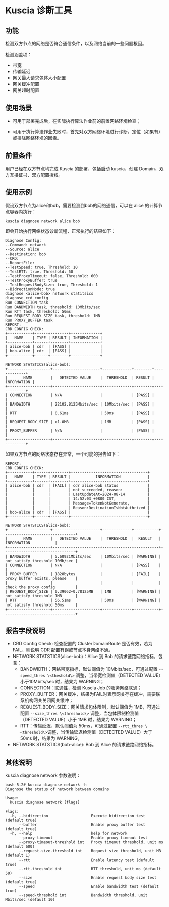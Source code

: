 # Kuscia 诊断工具

## 功能

检测双方节点的网络是否符合通信条件，以及网络当前的一些问题根因。

检测涵盖项：

- 带宽
- 传输延迟
- 网关最大请求包体大小配置
- 网关缓冲配置
- 网关超时配置

## 使用场景

- 可用于部署完成后，在实际执行算法作业前的前置网络环境检查；

- 可用于执行算法作业失败时，首先对双方网络环境进行诊断，定位（如果有）或排除网络环境的因素。

## 前置条件

用户已经在双方节点均完成 Kuscia 的部署，包括启动 kuscia、创建 Domain、双方互换证书、双方配置授权。

## 使用示例

假设双方节点为alice和bob，需要检测到bob的网络通信，可以在 alice 的计算节点容器内执行：

~~~
kuscia diagnose network alice bob
~~~

即会开始执行网络状态诊断流程，正常执行的结果如下：

~~~
Diagnose Config:
--Command: network
--Source: alice
--Destination: bob
--CRD:
--ReportFile:
--TestSpeed: true, Threshold: 10
--TestRTT: true, Threshold: 50
--TestProxyTimeout: false, Threshold: 600
--TestProxyBuffer: true
--TestRequestBodySize: true, Threshold: 1
--BidrectionMode: true
diagnose <alice-bob> network statitsics
diagnose crd config
Run CONNECTION task
Run BANDWIDTH task, threshold: 10Mbits/sec
Run RTT task, threshold: 50ms
Run REQUEST_BODY_SIZE task, threshold: 1MB
Run PROXY_BUFFER task
REPORT:
CRD CONFIG CHECK:
+-----------+------+--------+-------------+
|   NAME    | TYPE | RESULT | INFORMATION |
+-----------+------+--------+-------------+
| alice-bob | cdr  | [PASS] |             |
| bob-alice | cdr  | [PASS] |             |
+-----------+------+--------+-------------+

NETWORK STATSTICS(alice-bob):
+-------------------+---------------------+-------------+--------+-------------+
|       NAME        |   DETECTED VALUE    |  THRESHOLD  | RESULT | INFORMATION |
+-------------------+---------------------+-------------+--------+-------------+
| CONNECTION        | N/A                 |             | [PASS] |             |
| BANDWIDTH         | 22102.8125Mbits/sec | 10Mbits/sec | [PASS] |             |
| RTT               | 0.61ms              | 50ms        | [PASS] |             |
| REQUEST_BODY_SIZE | >1.0MB              | 1MB         | [PASS] |             |
| PROXY_BUFFER      | N/A                 |             | [PASS] |             |
+-------------------+---------------------+-------------+--------+-------------+

~~~

如果双方节点的网络状态存在异常，一个可能的报告如下：

~~~
REPORT:
CRD CONFIG CHECK:
+-----------+------+--------+----------------------------------+
|   NAME    | TYPE | RESULT |           INFORMATION            |
+-----------+------+--------+----------------------------------+
| alice-bob | cdr  | [FAIL] | cdr alice-bob status             |
|           |      |        | not succeeded, reason:           |
|           |      |        | LastUpdateAt=2024-08-14          |
|           |      |        | 14:52:03 +0800 CST,              |
|           |      |        | Message=TokenNotGenerate,        |
|           |      |        | Reason:DestinationIsNotAuthrized |
| bob-alice | cdr  | [PASS] |                                  |
+-----------+------+--------+----------------------------------+

NETWORK STATSTICS(alice-bob):
+-------------------+---------------------+-------------+-----------+--------------------------------+
|       NAME        |   DETECTED VALUE    |  THRESHOLD  |  RESULT   |          INFORMATION           |
+-------------------+---------------------+-------------+-----------+--------------------------------+
| BANDWIDTH         | 5.60921Mbits/sec    | 10Mbits/sec | [WARNING] | not satisfy threshold 10Mb/sec |
| CONNECTION        | N/A                 |             | [PASS]    |                                |
| PROXY_BUFFER      | 1828bytes           |             | [FAIL]    | proxy buffer exists, please    |
|                   |                     |             |           | check the proxy config         |
| REQUEST_BODY_SIZE | 0.39062~0.78125MB   | 1MB         | [WARNING] | not satisfy threshold 1MB      |
| RTT               | 56.51ms             | 50ms        | [WARNING] | not satisfy threshold 50ms     |
+-------------------+---------------------+-------------+-----------+--------------------------------+
~~~

## 报告字段说明

- CRD Config Check: 检查配置的 ClusterDomainRoute 是否有效，若为 FAIL，则说明 CDR 配置有误或节点本身网络不通。
- NETWORK STATSTICS(alice-bob)：Alice 到 Bob 的请求链路网络指标，包含：
  - BANDWIDTH：网络带宽指标，默认阈值为 10Mbits/sec，可通过配置 `--speed_thres \<theshold\>` 调整，当带宽检测值（DETECTED VALUE）小于10Mbits/sec 时，结果为 WARNING；
  - CONNECTION：联通性，检测 Kuscia Job 的服务网络联通；
  - PROXY_BUFFER：网关缓冲，结果为FAIL时表示网关存在缓冲，需要联系机构网关关闭网关缓冲；
  - REQUEST_BODY_SIZE：网关请求包体限制，默认阈值为 1MB，可通过配置 `--size_thres \<threshold\>` 调整，当包体限制检测值（DETECTED VALUE）小于 1MB 时，结果为 WARNING；
  - RTT：传输延迟，默认阈值为 50ms，可通过配置 `--rtt_thres \<threshold\>`调整，当传输延迟检测值（DETECTED VALUE）大于 50ms 时，结果为 WARNING。
- NETWORK STATSTICS(bob-alice): Bob 到 Alice 的请求链路网络指标。

## 其他说明

kuscia diagnose network 参数说明：

~~~
bash-5.2# kuscia diagnose network -h
Diagnose the status of network between domains

Usage:
  kuscia diagnose network [flags]

Flags:
  -b, --bidirection                   Execute bidirection test (default true)
      --buffer                        Enable proxy buffer test (default true)
  -h, --help                          help for network
      --proxy-timeout                 Enable proxy timeout test
      --proxy-timeout-threshold int   Proxy timeout threshold, unit ms (default 600)
      --request-size-threshold int    Request size threshold, unit MB (default 1)
      --rtt                           Enable latency test (default true)
      --rtt-threshold int             RTT threshold, unit ms (default 50)
      --size                          Enable request body size test (default true)
      --speed                         Enable bandwidth test (default true)
      --speed-threshold int           Bandwidth threshold, unit Mbits/sec (default 10)
~~~
